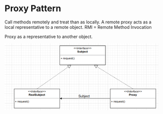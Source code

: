 # Proxy Pattern
Call methods remotely and treat than as locally. A remote proxy acts as a local representative to a remote object.
RMI = Remote Method Invocation

Proxy as a representative to another object.

![img.png](img.png)

